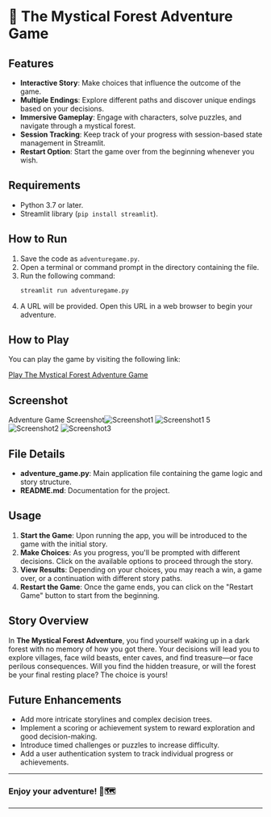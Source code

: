 # 🧭 The Mystical Forest Adventure Game

## Features

- **Interactive Story**: Make choices that influence the outcome of the game.
- **Multiple Endings**: Explore different paths and discover unique endings based on your decisions.
- **Immersive Gameplay**: Engage with characters, solve puzzles, and navigate through a mystical forest.
- **Session Tracking**: Keep track of your progress with session-based state management in Streamlit.
- **Restart Option**: Start the game over from the beginning whenever you wish.

## Requirements

- Python 3.7 or later.
- Streamlit library (`pip install streamlit`).

## How to Run

1. Save the code as `adventuregame.py`.
2. Open a terminal or command prompt in the directory containing the file.
3. Run the following command:
   ```bash
   streamlit run adventuregame.py
   ```
4. A URL will be provided. Open this URL in a web browser to begin your adventure.

## How to Play

You can play the game by visiting the following link:

[Play The Mystical Forest Adventure Game](https://adventuregameyogesh.streamlit.app/)

## Screenshot
Adventure Game Screenshot![Screenshot1](https://github.com/user-attachments/assets/9ce19603-c2ee-4694-aae2-4fc1b009149a)
![Screenshot1 5](https://github.com/user-attachments/assets/338326db-3704-47c8-9de5-39e74966259c)
![Screenshot2](https://github.com/user-attachments/assets/f147b6e7-47bc-4841-aa07-aedeac296dd5)
![Screenshot3](https://github.com/user-attachments/assets/af99740b-fc20-4e2a-8666-11bfabd93b58)


## File Details

- **adventure_game.py**: Main application file containing the game logic and story structure.
- **README.md**: Documentation for the project.

## Usage

1. **Start the Game**: Upon running the app, you will be introduced to the game with the initial story.
2. **Make Choices**: As you progress, you'll be prompted with different decisions. Click on the available options to proceed through the story.
3. **View Results**: Depending on your choices, you may reach a win, a game over, or a continuation with different story paths.
4. **Restart the Game**: Once the game ends, you can click on the "Restart Game" button to start from the beginning.

## Story Overview

In **The Mystical Forest Adventure**, you find yourself waking up in a dark forest with no memory of how you got there. Your decisions will lead you to explore villages, face wild beasts, enter caves, and find treasure—or face perilous consequences. Will you find the hidden treasure, or will the forest be your final resting place? The choice is yours!

## Future Enhancements

- Add more intricate storylines and complex decision trees.
- Implement a scoring or achievement system to reward exploration and good decision-making.
- Introduce timed challenges or puzzles to increase difficulty.
- Add a user authentication system to track individual progress or achievements.

---

### Enjoy your adventure! 🌲🗺️

---


